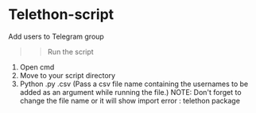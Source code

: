 # Telethon-script
Add users to Telegram group


>>Run the script
1. Open cmd
2. Move to your script directory
3. Python <file-name>.py <filewithusernames>.csv
(Pass a csv file name containing the usernames to be added as an argument while running the file.)
 NOTE: Don't forget to change the file name or it will show import error : telethon package

